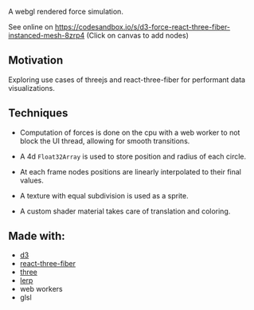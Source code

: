A webgl rendered force simulation.

See online on https://codesandbox.io/s/d3-force-react-three-fiber-instanced-mesh-8zrp4
(Click on canvas to add nodes)

## Motivation

Exploring use cases of threejs and react-three-fiber for performant data visualizations.

## Techniques

- Computation of forces is done on the cpu with a web worker to not block the UI thread, allowing for smooth transitions.

- A 4d `Float32Array` is used to store position and radius of each circle.

- At each frame nodes positions are linearly interpolated to their final values.

- A texture with equal subdivision is used as a sprite.

- A custom shader material takes care of translation and coloring.

## Made with:

- [d3](http://d3js.org)
- [react-three-fiber](https://github.com/react-spring/react-three-fiber)
- [three](http://threejs.org)
- [lerp](http://github.com/mattdesl/lerp)
- web workers
- glsl
